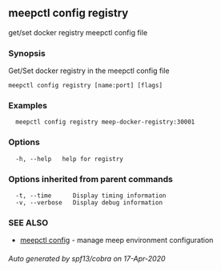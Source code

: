 ## meepctl config registry

get/set docker registry meepctl config file

### Synopsis

Get/Set docker registry in the meepctl config file

```
meepctl config registry [name:port] [flags]
```

### Examples

```
  meepctl config registry meep-docker-registry:30001
```

### Options

```
  -h, --help   help for registry
```

### Options inherited from parent commands

```
  -t, --time      Display timing information
  -v, --verbose   Display debug information
```

### SEE ALSO

* [meepctl config](meepctl_config.md)	 - manage meep environment configuration

###### Auto generated by spf13/cobra on 17-Apr-2020

